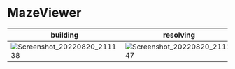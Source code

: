 # MazeViewer

|building|resolving|
|--|--|
|![Screenshot_20220820_211138](https://user-images.githubusercontent.com/1254889/185745811-61c8ea64-9faa-4ab9-82c3-fe1f3a976836.png)|![Screenshot_20220820_211147](https://user-images.githubusercontent.com/1254889/185745815-55b134db-023a-4775-8181-28c5b19f4321.png)|
